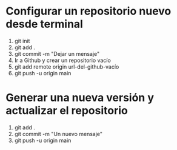 <h1> Configurar un repositorio nuevo desde terminal </h1>
<ol>
    <li> git init </li> <!-- Inicializa un repositorio vacío en nuestra carpeta -->
    <li> git add . </li> <!-- Agrega archivos nuevos y con cambios a la versión actual -->
    <li> git commit -m "Dejar un mensaje" </li> <!-- Crea la versión nueva con lo cambios actuales -->
    <li> Ir a Github y crear un repositorio vacío </li> <!-- Inicializa el repositorio en nuestra cuenta de Github -->
    <li> git add remote origin url-del-github-vacío </li> <!-- Enlaza el repositorio de nuestra cuenta con el repositorio de nuestra carpeta -->
    <li> git push -u origin main </li> <!-- Actualizar la versión actual de nuestra carpeta en el repositorio de nuestra cuenta -->
</ol>

<h1> Generar una nueva versión y actualizar el repositorio </h1>
<ol>
    <li> git add . </li>
    <li> git commit -m "Un nuevo mensaje" </li>
    <li> git push -u origin main </li>
</ol>